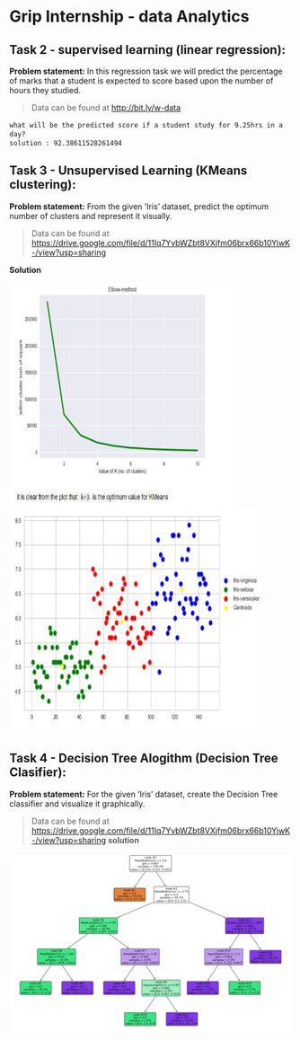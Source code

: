 # Grip Internship - data Analytics

## Task 2 - supervised learning (linear regression):

**Problem statement:**
In this regression task we will predict the percentage of marks that a student is expected to score based upon the number of hours they studied.

>Data can be found at http://bit.ly/w-data

```
what will be the predicted score if a student study for 9.25hrs in a day?
solution : 92.38611528261494
```


## Task 3 - Unsupervised Learning (KMeans clustering):

**Problem statement:**
From the given ‘Iris’ dataset, predict the optimum number of clusters and represent it visually.

>Data can be found at https://drive.google.com/file/d/11Iq7YvbWZbt8VXjfm06brx66b10YiwK-/view?usp=sharing

**Solution**


<img src="https://github.com/shree217/grip_internship/blob/master/Capture1.JPG" height="400" width="400">
<img src="https://github.com/shree217/grip_internship/blob/master/Capture.JPG" height="400" width="450">

## Task 4 - Decision Tree Alogithm (Decision Tree Clasifier):

**Problem statement:**
For the given ‘Iris’ dataset, create the Decision Tree classifier and visualize it graphically. 

>Data can be found at https://drive.google.com/file/d/11Iq7YvbWZbt8VXjfm06brx66b10YiwK-/view?usp=sharing
**solution**
<img src="https://github.com/shree217/grip_internship/blob/master/Capture2.JPG">

